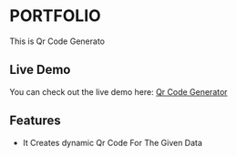 # PORTFOLIO

This is Qr Code Generato

## Live Demo

You can check out the live demo here: [Qr Code Generator](https://qrcode-generator-easily.netlify.app/)

## Features
- It Creates dynamic Qr Code For The Given Data

